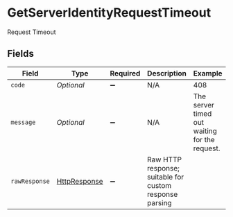 # GetServerIdentityRequestTimeout

Request Timeout


## Fields

| Field                                                                                                                         | Type                                                                                                                          | Required                                                                                                                      | Description                                                                                                                   | Example                                                                                                                       |
| ----------------------------------------------------------------------------------------------------------------------------- | ----------------------------------------------------------------------------------------------------------------------------- | ----------------------------------------------------------------------------------------------------------------------------- | ----------------------------------------------------------------------------------------------------------------------------- | ----------------------------------------------------------------------------------------------------------------------------- |
| `code`                                                                                                                        | *Optional<Integer>*                                                                                                           | :heavy_minus_sign:                                                                                                            | N/A                                                                                                                           | 408                                                                                                                           |
| `message`                                                                                                                     | *Optional<String>*                                                                                                            | :heavy_minus_sign:                                                                                                            | N/A                                                                                                                           | The server timed out waiting for the request.                                                                                 |
| `rawResponse`                                                                                                                 | [HttpResponse<InputStream>](https://docs.oracle.com/en/java/javase/11/docs/api/java.net.http/java/net/http/HttpResponse.html) | :heavy_minus_sign:                                                                                                            | Raw HTTP response; suitable for custom response parsing                                                                       |                                                                                                                               |